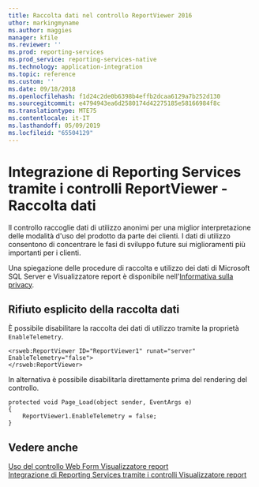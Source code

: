 ```yaml
---
title: Raccolta dati nel controllo ReportViewer 2016
uthor: markingmyname
ms.author: maggies
manager: kfile
ms.reviewer: ''
ms.prod: reporting-services
ms.prod_service: reporting-services-native
ms.technology: application-integration
ms.topic: reference
ms.custom: ''
ms.date: 09/18/2018
ms.openlocfilehash: f1d24c2de0b6398b4effb2dcaa6129a7b252d130
ms.sourcegitcommit: e4794943ea6d2580174d42275185e58166984f8c
ms.translationtype: MTE75
ms.contentlocale: it-IT
ms.lasthandoff: 05/09/2019
ms.locfileid: "65504129"
---
```

# <a name="integrating-reporting-services-using-reportviewer-controls---data-collection"></a>Integrazione di Reporting Services tramite i controlli ReportViewer - Raccolta dati

Il controllo raccoglie dati di utilizzo anonimi per una miglior interpretazione delle modalità d'uso del prodotto da parte dei clienti. I dati di utilizzo consentono di concentrare le fasi di sviluppo future sui miglioramenti più importanti per i clienti.

Una spiegazione delle procedure di raccolta e utilizzo dei dati di Microsoft SQL Server e Visualizzatore report è disponibile nell'[Informativa sulla privacy](https://go.microsoft.com/fwlink/?LinkID=868444).

## <a name="opting-out-of-data-collection"></a>Rifiuto esplicito della raccolta dati

È possibile disabilitare la raccolta dei dati di utilizzo tramite la proprietà ```EnableTelemetry```.

```
<rsweb:ReportViewer ID="ReportViewer1" runat="server" EnableTelemetry="false">
</rsweb:ReportViewer>
```

In alternativa è possibile disabilitarla direttamente prima del rendering del controllo.
    
```
protected void Page_Load(object sender, EventArgs e)
{
    ReportViewer1.EnableTelemetry = false;
}
```
## <a name="see-also"></a>Vedere anche

[Uso del controllo Web Form Visualizzatore report](../../reporting-services/application-integration/using-the-webforms-reportviewer-control.md)  
[Integrazione di Reporting Services tramite i controlli Visualizzatore report](../../reporting-services/application-integration/integrating-reporting-services-using-reportviewer-controls.md) 



